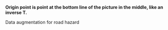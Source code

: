**Origin point is point at the bottom line of the picture in the middle, like an inverse T.**

Data augmentation for road hazard
